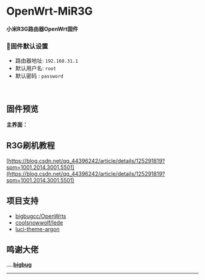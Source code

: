 # OpenWrt-MiR3G
**小米R3G路由器OpenWrt固件**


### 🎯固件默认设置   

- 路由器地址: `192.168.31.1`   
- 默认用户名: `root`   
- 默认密码  : `password`

<br>

## 固件预览

**主界面：**





## R3G刷机教程

[https://blog.csdn.net/qq_44396242/article/details/125291819?spm=1001.2014.3001.5501](https://blog.csdn.net/qq_44396242/article/details/125291819?spm=1001.2014.3001.5501)





## 项目支持

- [bigbugcc/OpenWrts](https://github.com/bigbugcc/OpenWrts)
- [coolsnowwolf/lede](https://github.com/coolsnowwolf/lede)
- [luci-theme-argon](https://github.com/jerrykuku/luci-theme-argon)





## 鸣谢大佬

[<img src="https://avatars.githubusercontent.com/u/45546643?s=64&v=4" alt="@bigbugcc" style="zoom: 20%; border-radius: 35px;" />](https://github.com/bigbugcc)[**bigbug** ](https://github.com/bigbugcc)



---

